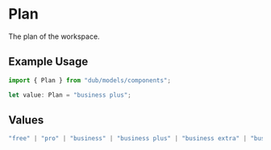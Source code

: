 # Plan

The plan of the workspace.

## Example Usage

```typescript
import { Plan } from "dub/models/components";

let value: Plan = "business plus";
```

## Values

```typescript
"free" | "pro" | "business" | "business plus" | "business extra" | "business max" | "enterprise"
```